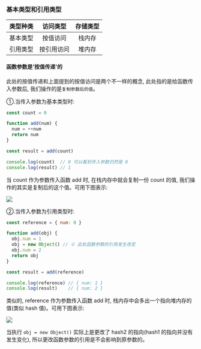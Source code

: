 ### 基本类型和引用类型

| 类型种类 | 访问类型 | 存储类型 |
|:---:|:---:|:---:|
| 基本类型 | 按值访问 | 栈内存 |
| 引用类型 | 按引用访问 | 堆内存 |

#### 函数参数是'按值传递'的

此处的按值传递和上面提到的按值访问是两个不一样的概念, 此处指的是给函数传入参数后, 我们操作的是`复制参数后的值`。

①.当传入参数为基本类型时:

```js
const count = 0

function add(num) {
  num = ++num
  return num
}

const result = add(count)

console.log(count)  // 0 可以看到传入参数仍然是 0
console.log(result) // 1
```

当 count 作为参数传入函数 add 时, 在栈内存中就会复制一份 count 的值, 我们操作的其实是复制后的这个值。可用下图表示:

![](http://with.muyunyun.cn/dae97b9a4ef1022ae56e9bf5b9c1c727.jpg-200)

②.当传入参数为引用类型时:

```js
const reference = { num: 0 }

function add(obj) {
  obj.num = 1
  obj = new Object() // ① 此处函数参数的引用发生改变
  obj.num = 2
  return obj
}

const result = add(reference)

console.log(reference) // { num: 1 }
console.log(result)    // { num: 2 }
```

类似的, reference 作为参数传入函数 add 时, 栈内存中会多出一个指向堆内存的值(类似 hash 值)。可用下图表示:

![](http://with.muyunyun.cn/b12b36ce345d26881486de403b79cbee.jpg)

当执行 `obj = new Object()` 实际上是更改了 hash2 的指向(hash1 的指向并没有发生变化), 所以更改函数参数的引用是不会影响到原参数的。